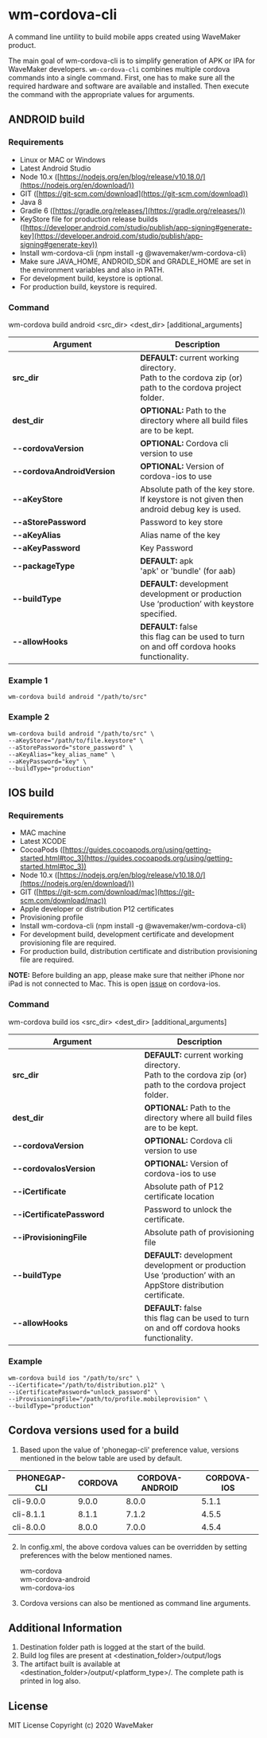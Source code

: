 # wm-cordova-cli

A command line untility to build mobile apps created using WaveMaker product.

The main goal of wm-cordova-cli is to simplify generation of APK or IPA for WaveMaker developers. ```wm-cordova-cli``` combines multiple cordova commands into a single command. First, one has to make sure all the required hardware and software are available and installed. Then execute the command with the appropriate values for arguments.

## ANDROID build

### Requirements

-   Linux or MAC or Windows   
-   Latest Android Studio    
-   Node 10.x ([https://nodejs.org/en/blog/release/v10.18.0/](https://nodejs.org/en/download/))    
-   GIT ([https://git-scm.com/download](https://git-scm.com/download))    
-   Java 8     
-   Gradle 6 ([https://gradle.org/releases/](https://gradle.org/releases/))    
-   KeyStore file for production release builds ([https://developer.android.com/studio/publish/app-signing#generate-key](https://developer.android.com/studio/publish/app-signing#generate-key))    
-   Install wm-cordova-cli (npm install -g @wavemaker/wm-cordova-cli)    
-   Make sure JAVA_HOME, ANDROID_SDK and GRADLE_HOME are set in the environment variables and also in PATH.
-   For development build, keystore is optional.
-   For production build, keystore is required.
  

### Command

wm-cordova build android <src_dir> <dest_dir> [additional_arguments]

  
  


|&nbsp;&nbsp;&nbsp;&nbsp;&nbsp;&nbsp;&nbsp;&nbsp;&nbsp;&nbsp;&nbsp;&nbsp;&nbsp;&nbsp;&nbsp;&nbsp;&nbsp;&nbsp;&nbsp;**Argument**&nbsp;&nbsp;&nbsp;&nbsp;&nbsp;&nbsp;&nbsp;&nbsp;&nbsp;&nbsp;&nbsp;&nbsp;&nbsp;&nbsp;&nbsp;&nbsp;&nbsp;&nbsp;&nbsp;| **Description** |
|--|--|
| **src_dir** | **DEFAULT:** current working directory.<br> Path to the cordova zip (or) path to the cordova project folder. |
|**dest_dir**|**OPTIONAL:** Path to the directory where all build files are to be kept.|
|**\-\-cordovaVersion**|**OPTIONAL:** Cordova cli version to use|
|**\-\-cordovaAndroidVersion**|**OPTIONAL:** Version of cordova-ios to use|
|**\-\-aKeyStore**|Absolute path of the key store. If keystore is not given then android debug key is used.|
|**\-\-aStorePassword**|Password to key store|
|**\-\-aKeyAlias**|Alias name of the key|
|**\-\-aKeyPassword**|Key Password|
|**\-\-packageType**|**DEFAULT:** apk<br>'apk' or 'bundle' (for aab)
|**\-\-buildType**|**DEFAULT:** development<br>development or production<br>Use ‘production’ with keystore specified.|
|**\-\-allowHooks**|**DEFAULT:** false <br> this flag can be used to turn on and off cordova hooks functionality.|

  

### Example 1

~~~
wm-cordova build android "/path/to/src"
~~~
### Example 2    
~~~
wm-cordova build android "/path/to/src" \
--aKeyStore="/path/to/file.keystore" \
--aStorePassword="store_password" \
--aKeyAlias="key_alias_name" \
--aKeyPassword="key" \
--buildType="production"
~~~

## IOS build

### Requirements

-   MAC machine    
-   Latest XCODE
-   CocoaPods ([https://guides.cocoapods.org/using/getting-started.html#toc_3](https://guides.cocoapods.org/using/getting-started.html#toc_3))    
-   Node 10.x ([https://nodejs.org/en/blog/release/v10.18.0/](https://nodejs.org/en/download/))    
-   GIT ([https://git-scm.com/download/mac](https://git-scm.com/download/mac))    
-   Apple developer or distribution P12 certificates    
-   Provisioning profile
-   Install wm-cordova-cli (npm install -g @wavemaker/wm-cordova-cli)
-   For development build, development certificate and development provisioning file are required.
-   For production build, distribution certificate and distribution provisioning file are required.

**NOTE:** Before building an app, please make sure that neither iPhone nor iPad is not connected to Mac. This is open [issue](https://github.com/apache/cordova-ios/issues/420) on cordova-ios.

### Command

wm-cordova build ios <src_dir> <dest_dir> [additional_arguments]

  
  
|&nbsp;&nbsp;&nbsp;&nbsp;&nbsp;&nbsp;&nbsp;&nbsp;&nbsp;&nbsp;&nbsp;&nbsp;&nbsp;&nbsp;&nbsp;&nbsp;&nbsp;&nbsp;&nbsp;**Argument**&nbsp;&nbsp;&nbsp;&nbsp;&nbsp;&nbsp;&nbsp;&nbsp;&nbsp;&nbsp;&nbsp;&nbsp;&nbsp;&nbsp;&nbsp;&nbsp;&nbsp;&nbsp;&nbsp;&nbsp;&nbsp;| **Description** |
|--|--|
| **src_dir** | **DEFAULT:** current working directory.<br> Path to the cordova zip (or) path to the cordova project folder. |
|**dest_dir**|**OPTIONAL:** Path to the directory where all build files are to be kept.|
|**\-\-cordovaVersion**|**OPTIONAL:** Cordova cli version to use|
|**\-\-cordovaIosVersion**|**OPTIONAL:**  Version of cordova-ios to use|
|**\-\-iCertificate**|Absolute path of P12 certificate location|
|**\-\-iCertificatePassword**|Password to unlock the certificate.|
|**\-\-iProvisioningFile**|Absolute path of provisioning file|
|**\-\-buildType**|**DEFAULT:** development<bR>development or production <br>Use ‘production’ with an AppStore distribution certificate.|
|**\-\-allowHooks**|**DEFAULT:** false <br> this flag can be used to turn on and off cordova hooks functionality.|


### Example

  
~~~
wm-cordova build ios "/path/to/src" \
--iCertificate="/path/to/distribution.p12" \
--iCertificatePassword="unlock_password" \
--iProvisioningFile="/path/to/profile.mobileprovision" \
--buildType="production"
~~~


## Cordova versions used for a build 
1. Based upon the value of 'phonegap-cli' preference value, versions mentioned in the below table are used by default.

| PHONEGAP-CLI | CORDOVA | CORDOVA-ANDROID | CORDOVA-IOS |
|--|--|--|--|
| cli-9.0.0 | 9.0.0 | 8.0.0 | 5.1.1 |
| cli-8.1.1 | 8.1.1 | 7.1.2 | 4.5.5 |
| cli-8.0.0 | 8.0.0 | 7.0.0 | 4.5.4 |

2. In config.xml, the above cordova values can be overridden by setting preferences with the below mentioned names.

    wm-cordova<br>
    wm-cordova-android<br>
    wm-cordova-ios

3. Cordova versions can also be mentioned as command line arguments.

## Additional Information

1. Destination folder path is logged at the start of the build.
2. Build log files are present at <destination_folder>/output/logs
3. The artifact built is available at <destination_folder>/output/<platform_type>/. The complete path is printed in log also.

## License
MIT License
Copyright (c)  2020  WaveMaker
